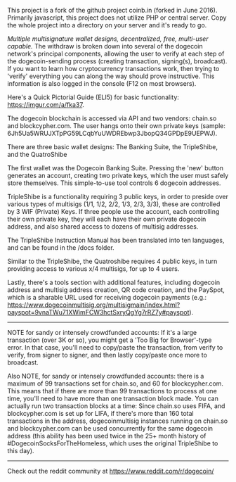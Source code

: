 This project is a fork of the github project coinb.in (forked in June 2016). Primarily javascript, this project does not utilize PHP or central server. Copy the whole project into a directory on your server and it's ready to go.

*Multiple multisignature wallet designs, decentralized, free, multi-user capable.* The withdraw is broken down into several of the dogecoin network's principal components, allowing the user to verify at each step of the dogecoin-sending process (creating transaction, signing(s), broadcast). If you want to learn how cryptocurrency transactions work, then trying to 'verify' everything you can along the way should prove instructive. This information is also logged in the console (F12 on most browsers).

Here's a Quick Pictorial Guide (ELI5) for basic functionality: https://imgur.com/a/fka37.

The dogecoin blockchain is accessed via API and two vendors: chain.so and blockcypher.com. The user hangs onto their own private keys (sample: 6Jh5Ua5WRUJXTpPG59LCqbYuUWDREbwp3JbopQ34GPDpE9UEPWJ).

There are three basic wallet designs: The Banking Suite, the TripleShibe, and the QuatroShibe

The first wallet was the Dogecoin Banking Suite. Pressing the 'new' button generates an account, creating two private keys, which the user must safely store themselves. This simple-to-use tool controls 6 dogecoin addresses.

TripleShibe is a functionality requiring 3 public keys, in order to preside over various types of multisigs (1/1, 1/2, 2/2, 1/3, 2/3, 3/3), these are controlled by 3 WIF (Private) Keys. If three people use the account, each controlling their own private key, they will each have their own private dogecoin address, and also shared access to dozens of multisig addresses. 

The TripleShibe Instruction Manual has been translated into ten languages, and can be found in the /docs folder.

Similar to the TripleShibe, the Quatroshibe requires 4 public keys, in turn providing access to various x/4 multisigs, for up to 4 users.

Lastly, there's a tools section with additional features, including dogecoin address and multisig address creation, QR code creation, and the PaySpot, which is a sharable URL used for receiving dogecoin payments (e.g.: https://www.dogecoinmultisig.org/multisigmain/index.html?payspot=9vnaTWu71XWimFCW3hctSxryQgYg7rRZ7y#payspot).


*******************************************************************************************************************

NOTE for sandy or intensely crowdfunded accounts: If it's a large transaction (over 3K or so), you might get a 'Too Big for Browser'-type error. In that case, you'll need to copy/paste the transaction, from verify to verify, from signer to signer, and then lastly copy/paste once more to broadcast. 

Also NOTE, for sandy or intensely crowdfunded accounts: there is a maximum of 99 transactions set for chain.so, and 60 for blockcypher.com. This means that if there are more than 99 transactions to process at one time, you'll need to have more than one transaction block made. You can actually run two transaction blocks at a time: Since chain.so uses FIFA, and blockcypher.com is set up for LIFA, if there's more than 160 total transactions in the address, dogecoinmultisig instances running on chain.so and blockcypher.com can be used concurrently for the same dogecoin address (this ability has been used twice in the 25+ month history of #DogecoinSocksForTheHomeless, which uses the original TripleShibe to this day).

**********************************************************************************************************

Check out the reddit community at https://www.reddit.com/r/dogecoin/



